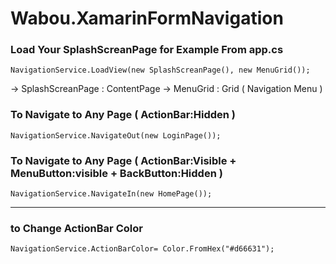 # Wabou.XamarinFormNavigation



### Load Your SplashScreanPage for Example From app.cs 

```
NavigationService.LoadView(new SplashScreanPage(), new MenuGrid());
```
 
  -> SplashScreanPage : ContentPage
  -> MenuGrid         : Grid ( Navigation Menu )
  
  
### To Navigate to Any Page ( ActionBar:Hidden )
   
```
NavigationService.NavigateOut(new LoginPage());
```

### To Navigate to Any Page ( ActionBar:Visible + MenuButton:visible + BackButton:Hidden )

```
NavigationService.NavigateIn(new HomePage());
```

-------------------------------------------------------------
### to Change ActionBar Color
```
NavigationService.ActionBarColor= Color.FromHex("#d66631"); 
```
